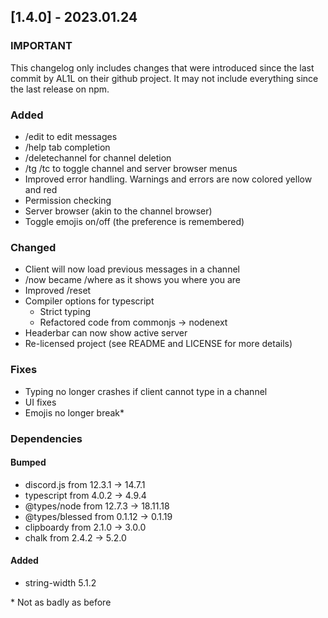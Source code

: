## [1.4.0] - 2023.01.24

### IMPORTANT
This changelog only includes changes that were introduced since the last commit by AL1L on their github project. It may not include everything since the last release on npm.

### Added
- /edit to edit messages
- /help tab completion
- /deletechannel for channel deletion
- /tg /tc to toggle channel and server browser menus
- Improved error handling. Warnings and errors are now colored yellow and red
- Permission checking
- Server browser (akin to the channel browser)
- Toggle emojis on/off (the preference is remembered)

### Changed
- Client will now load previous messages in a channel
- /now became /where as it shows you where you are
- Improved /reset
- Compiler options for typescript
	- Strict typing
	- Refactored code from commonjs -> nodenext
- Headerbar can now show active server
- Re-licensed project (see README and LICENSE for more details)

### Fixes
- Typing no longer crashes if client cannot type in a channel
- UI fixes
- Emojis no longer break\*

### Dependencies
#### Bumped
- discord.js from 12.3.1 -> 14.7.1
- typescript from 4.0.2 -> 4.9.4
- @types/node from 12.7.3 -> 18.11.18
- @types/blessed from 0.1.12 -> 0.1.19
- clipboardy from 2.1.0 -> 3.0.0
- chalk from 2.4.2 -> 5.2.0

#### Added
- string-width 5.1.2


\* Not as badly as before
